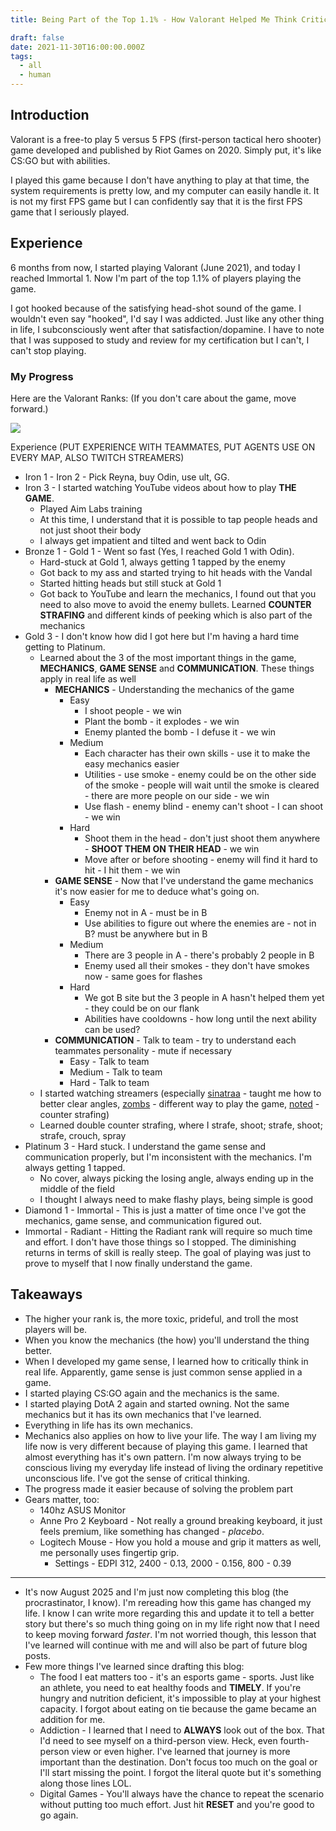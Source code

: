 ```yaml
---
title: Being Part of the Top 1.1% - How Valorant Helped Me Think Critically

draft: false
date: 2021-11-30T16:00:00.000Z
tags:
  - all
  - human
---
```


## Introduction

Valorant is a free-to play 5 versus 5 FPS (first-person tactical hero shooter) game developed and published by Riot Games on 2020. Simply put, it's like CS:GO but with abilities.

I played this game because I don't have anything to play at that time, the system requirements is pretty low, and my computer can easily handle it. It is not my first FPS game but I can confidently say that it is the first FPS game that I seriously played.

## Experience

6 months from now, I started playing Valorant (June 2021), and today I reached Immortal 1. Now I'm part of the top 1.1% of players playing the game.

I got hooked because of the satisfying head-shot sound of the game. I wouldn't even say "hooked", I'd say I was addicted. Just like any other thing in life, I subconsciously went after that satisfaction/dopamine. I have to note that I was supposed to study and review for my certification but I can't, I can't stop playing.

### My Progress

Here are the Valorant Ranks: (If you don't care about the game, move forward.)

![](https://hypernia.com/wp-content/uploads/2023/08/Valorant-competitive-ranks.png)

Experience (PUT EXPERIENCE WITH TEAMMATES, PUT AGENTS USE ON EVERY MAP, ALSO TWITCH STREAMERS)

* Iron 1 - Iron 2 -  Pick Reyna, buy Odin, use ult, GG.
* Iron 3 - I started watching YouTube videos about how to play **THE GAME**.
  * Played Aim Labs training
  * At this time, I understand that it is possible to tap people heads and not just shoot their body
  * I always get impatient and tilted and went back to Odin
* Bronze 1 - Gold 1 - Went so fast (Yes, I reached Gold 1 with Odin).
  * Hard-stuck at Gold 1, always getting 1 tapped by the enemy
  * Got back to my ass and started trying to hit heads with the Vandal
  * Started hitting heads but still stuck at Gold 1
  * Got back to YouTube and learn the mechanics, I found out that you need to also move to avoid the enemy bullets. Learned **COUNTER STRAFING** and different kinds of peeking which is also part of the mechanics
* Gold 3 - I don't know how did I got here but I'm having a hard time getting to Platinum.
  * Learned about the 3 of the most important things in the game, **MECHANICS**, **GAME SENSE** and **COMMUNICATION**. These things apply in real life as well
    * **MECHANICS** - Understanding the mechanics of the game
      * Easy
        * I shoot people - we win
        * Plant the bomb - it explodes - we win
        * Enemy planted the bomb - I defuse it - we win
      * Medium
        * Each character has their own skills - use it to make the easy mechanics easier
        * Utilities - use smoke - enemy could be on the other side of the smoke - people will wait until the smoke is cleared - there are more people on our side - we win
        * Use flash - enemy blind - enemy can't shoot - I can shoot - we win
      * Hard
        * Shoot them in the head - don't just shoot them anywhere - **SHOOT THEM ON THEIR HEAD** - we win
        * Move after or before shooting - enemy will find it hard to hit - I hit them - we win
    * **GAME SENSE** - Now that I've understand the game mechanics it's now easier for me to deduce what's going on.
      * Easy
        * Enemy not in A - must be in B
        * Use abilities to figure out where the enemies are - not in B? must be anywhere but in B
      * Medium
        * There are 3 people in A - there's probably 2 people in B
        * Enemy used all their smokes - they don't have smokes now - same goes for flashes
      * Hard
        * We got B site but the 3 people in A hasn't helped them yet - they could be on our flank
        * Abilities have cooldowns - how long until the next ability can be used?
    * **COMMUNICATION** - Talk to team - try to understand each teammates personality - mute if necessary
      * Easy - Talk to team
      * Medium - Talk to team
      * Hard - Talk to team
  * I started watching streamers (especially [sinatraa](https://www.twitch.tv/sinatraa) - taught me how to better clear angles, [zombs](https://www.twitch.tv/zombs) - different way to play the game, [noted](https://www.youtube.com/@noted) - counter strafing)
  * Learned double counter strafing, where I strafe, shoot; strafe, shoot; strafe, crouch, spray
* Platinum 3 - Hard stuck. I understand the game sense and communication properly, but I'm inconsistent with the mechanics. I'm always getting 1 tapped.
  * No cover, always picking the losing angle, always ending up in the middle of the field
  * I thought I always need to make flashy plays, being simple is good
* Diamond 1 - Immortal - This is just a matter of time once I've got the mechanics, game sense, and communication figured out.
* Immortal - Radiant - Hitting the Radiant rank will require so much time and effort. I don't have those things so I stopped. The diminishing returns in terms of skill is really steep. The goal of playing was just to prove to myself that I now finally understand the game.

## Takeaways

* The higher your rank is, the more toxic, prideful, and troll the most players will be.
* When you know the mechanics (the how) you'll understand the thing better.
* When I developed my game sense, I learned how to critically think in real life. Apparently, game sense is just common sense applied in a game.
* I started playing CS:GO again and the mechanics is the same.
* I started playing DotA 2 again and started owning. Not the same mechanics but it has its own mechanics that I've learned.
* Everything in life has its own mechanics.
* Mechanics also applies on how to live your life. The way I am living my life now is very different because of playing this game. I learned that almost everything has it's own pattern. I'm now always trying to be conscious living my everyday life instead of living the ordinary repetitive unconscious life. I've got the sense of critical thinking.
* The progress made it easier because of solving the problem part
* Gears matter, too:
  * 140hz ASUS Monitor
  * Anne Pro 2 Keyboard - Not really a ground breaking keyboard, it just feels premium, like something has changed - *placebo*.
  * Logitech Mouse - How you hold a mouse and grip it matters as well, me personally uses fingertip grip.
    * Settings - EDPI 312, 2400 - 0.13, 2000 - 0.156, 800 - 0.39

***

* It's now August 2025 and I'm just now completing this blog (the procrastinator, I know). I'm rereading how this game has changed my life. I know I can write more regarding this and update it to tell a better story but there's so much thing going on in my life right now that I need to keep moving forward *faster*. I'm not worried though, this lesson that I've learned will continue with me and will also be part of future blog posts. 
* Few more things I've learned since drafting this blog:
  * The food I eat matters too - it's an esports game - sports. Just like an athlete, you need to eat healthy foods and **TIMELY**. If you're hungry and nutrition deficient, it's impossible to play at your highest capacity. I forgot about eating on tie because the game became an addition for me.
  * Addiction - I learned that I need to **ALWAYS** look out of the box. That I'd need to see myself on a third-person view. Heck, even fourth-person view or even higher. I've learned that journey is more important than the destination. Don't focus too much on the goal or I'll start missing the point. I forgot the literal quote but it's something along those lines LOL.
  * Digital Games - You'll always have the chance to repeat the scenario without putting too much effort. Just hit **RESET** and you're good to go again.
